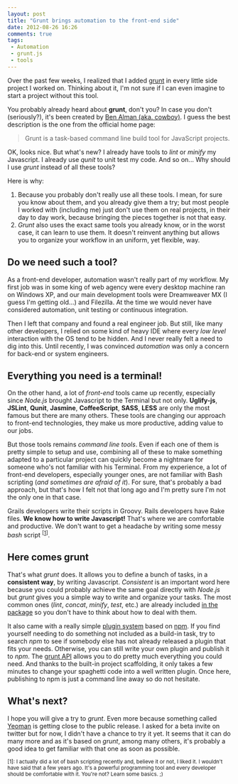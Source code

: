 ```yaml
---
layout: post
title: "Grunt brings automation to the front-end side"
date: 2012-08-26 16:26
comments: true
tags:
 - Automation
 - grunt.js
 - tools
---
```


Over the past few weeks, I realized that I added [grunt][grunt] in every little side project I worked on.
Thinking about it, I'm not sure if I can even imagine to start a project without this tool.

You probably already heard about **grunt**, don't you? In case you don't (seriously?), it's been created by [Ben Alman (aka. cowboy)](http://benalman.com/).
I guess the best description is the one from the official home page:

> Grunt is a task-based command line build tool for JavaScript projects.

OK, looks nice.
But what's new?
I already have tools to _lint_ or _minify_ my Javascript.
I already use _qunit_ to unit test my code.
And so on... Why should I use _grunt_ instead of all these tools?

Here is why:

1. Because you probably don't really use all these tools.
I mean, for sure you know about them, and you already give them a try; but most people I worked with (including me) just don't use them on real projects, in their day to day work, because bringing the pieces together is not that easy.
2. _Grunt_ also uses the exact same tools you already know, or in the worst case, it can learn to use them.
It doesn't reinvent anything but allows you to organize your workflow in an uniform, yet flexible, way.

[grunt]: http://www.gruntjs.com (Grunt)

## Do we need such a tool?

As a front-end developer, automation wasn't really part of my workflow.
My first job was in some king of web agency were every desktop machine ran on Windows XP, and our main development tools were Dreamweaver MX (I guess I'm getting old...) and Filezilla. <!-- more -->
At the time we would never have considered automation, unit testing or continuous integration.

Then I left that company and found a real engineer job.
But still, like many other developers, I relied on some kind of heavy IDE where every _low level_ interaction with the OS tend to be hidden.
And I never really felt a need to dig into this.
Until recently, I was convinced _automation_ was only a concern for back-end or system engineers.

## Everything you need is a terminal!

On the other hand, a lot of _front-end_ tools came up recently, especially since _Node.js_ brought Javascript to the Terminal but not only.
**Uglify-js**, **JSLint**, **Qunit**, **Jasmine**, **CoffeeScript**, **SASS**, **LESS** are only the most famous but there are many others.
These tools are changing our approach to front-end technologies, they make us more productive, adding value to our jobs.

But those tools remains _command line tools_.
Even if each one of them is pretty simple to setup and use, combining all of these to make something adapted to a particular project can quickly become a nightmare for someone who's not familiar with his Terminal.
From my experience, a lot of front-end developers, especially younger ones, are not familiar with Bash scripting (_and sometimes are afraid of it_). For sure, that's probably a bad approach, but that's how I felt not that long ago and I'm pretty sure I'm not the only one in that case.

Grails developers write their scripts in Groovy.
Rails developers have Rake files.
**We know how to write Javascript!** That's where we are comfortable and productive.
We don't want to get a headache by writing some messy _bash_ script <sup>\[[1](#note1)\]</sup>.

## Here comes grunt

That's what _grunt_ does. It allows you to define a bunch of tasks, in a **consistent way**, by writing Javascript.
_Consistent_ is an important word here because you could probably achieve the same goal directly with _Node.js_ but _grunt_ gives you a simple way to write and organize your tasks.
The most common ones (_lint_, _concat_, _minify_, _test_, etc.) are already included [in the package][grunt-built-in] so you don't have to think about how to deal with them.

It also came with a really simple [plugin system][grunt-plugins] based on [npm][npm].
If you find yourself needing to do something not included as a build-in task, try to search _npm_ to see if somebody else has not already released a plugin that fits your needs.
Otherwise, you can still write your own plugin and publish it to _npm_.
The [grunt API][grunt-api] allows you to do pretty much everything you could need.
And thanks to the built-in project scaffolding, it only takes a few minutes to change your spaghetti code into a well written plugin. Once here, publishing to npm is just a command line away so do not hesitate.

## What's next?

I hope you will give a try to _grunt_. Even more because something called [Yeoman](http://yeoman.io/) is getting close to the public release. I asked for a beta invite on twitter but for now, I didn't have a chance to try it yet.
It seems that it can do many more and as it's based on _grunt_, among many others, it's probably a good idea to get familiar with that one as soon as possible.

[grunt-built-in]: https://github.com/cowboy/grunt#built-in-tasks (grunt built-in Tasks)
[grunt-plugins]: https://github.com/cowboy/grunt/blob/master/docs/getting_started.md#loading-grunt-plugins-or-tasks-folders (Loading grunt plugins or tasks folders)
[npm]: https://npmjs.org (Node Packaged Modules)
[grunt-api]: https://github.com/cowboy/grunt/blob/master/docs/api.md (The grunt API)

<a id="note1"></a>
<small>[1]: I actually did a lot of bash scripting recently and, believe it or not, I liked it. I wouldn't have said that a few years ago. It's a powerful programming tool and every developer should be comfortable with it. You're not? Learn some basics. ;)</small>
